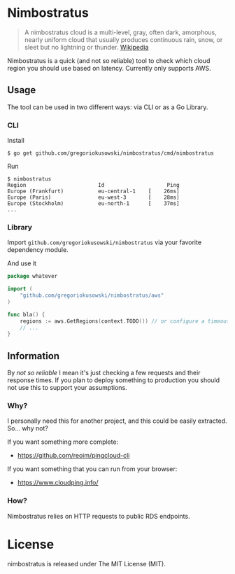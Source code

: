 # Nimbostratus

> A nimbostratus cloud is a multi-level, gray, often dark, amorphous, nearly uniform cloud that usually produces continuous rain, snow, or sleet but no lightning or thunder. [Wikipedia](https://en.wikipedia.org/wiki/Nimbostratus_cloud)

Nimbostratus is a quick (and not so reliable) tool to check which cloud region you should use based on latency.
Currently only supports AWS.

## Usage

The tool can be used in two different ways: via CLI or as a Go Library.

### CLI

Install

```
$ go get github.com/gregoriokusowski/nimbostratus/cmd/nimbostratus
```

Run

```
$ nimbostratus
Region                       Id                    Ping
Europe (Frankfurt)           eu-central-1    [    26ms]
Europe (Paris)               eu-west-3       [    28ms]
Europe (Stockholm)           eu-north-1      [    37ms]
...
```

### Library

Import `github.com/gregoriokusowski/nimbostratus` via your favorite dependency module.

And use it

```go
package whatever

import (
	"github.com/gregoriokusowski/nimbostratus/aws"
)

func bla() {
	regions := aws.GetRegions(context.TODO()) // or configure a timeout with context.WithTimeout
	// ...
}
```

## Information

By _not so reliable_ I mean it's just checking a few requests and their response times.
If you plan to deploy something to production you should not use this to support your assumptions.

### Why?

I personally need this for another project, and this could be easily extracted. So... why not?

If you want something more complete:
* https://github.com/reoim/pingcloud-cli

If you want something that you can run from your browser:
* https://www.cloudping.info/

### How?

Nimbostratus relies on HTTP requests to public RDS endpoints.

# License

nimbostratus is released under The MIT License (MIT).
